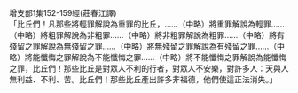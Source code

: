 增支部1集152-159經(莊春江譯)  
「比丘們！凡那些將輕罪解說為重罪的比丘，……（中略）將重罪解說為輕罪……（中略）將粗罪解說為非粗罪……（中略）將非粗罪解說為粗罪……（中略）將有殘留之罪解說為無殘留之罪……（中略）將無殘留之罪解說為有殘留之罪……（中略）將能懺悔之罪解說為不能懺悔之罪……（中略）將不能懺悔之罪解說為能懺悔之罪，比丘們！那些比丘是對眾人不利的行者，對眾人不安樂，對許多人：天與人無利益、不利、苦。比丘們！那些比丘產出許多非福德，他們使這正法消失。」  
  
  

